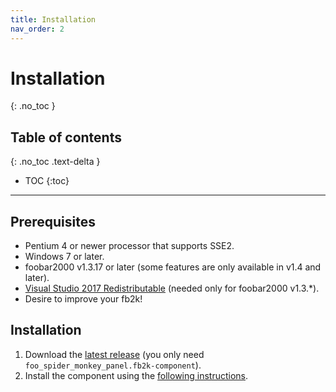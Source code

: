 ```yaml
---
title: Installation
nav_order: 2
---
```


# Installation
{: .no_toc }

## Table of contents
{: .no_toc .text-delta }

* TOC
{:toc}

---

## Prerequisites

 - Pentium 4 or newer processor that supports SSE2.
 - Windows 7 or later.
 - foobar2000 v1.3.17 or later (some features are only available in v1.4 and later).
 - [Visual Studio 2017 Redistributable](https://aka.ms/vs/15/release/vc_redist.x86.exe) (needed only for foobar2000 v1.3.*).
 - Desire to improve your fb2k!

## Installation

1. Download the [latest release](https://github.com/TheQwertiest/foo_spider_monkey_panel/releases/latest) (you only need `foo_spider_monkey_panel.fb2k-component`).
1. Install the component using the [following instructions](http://wiki.hydrogenaud.io/index.php?title=Foobar2000:How_to_install_a_component).